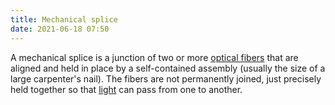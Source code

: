 ```yaml
---
title: Mechanical splice
date: 2021-06-18 07:50
---
```


A mechanical splice is a junction of two or more [optical fibers](20210618074911-optical-fiber.md)
that are aligned and held in place by a self-contained assembly (usually the
size of a large carpenter's nail). The fibers are not permanently joined, just
precisely held together so that [light](20210618075147-light.md) can
pass from one to another.
